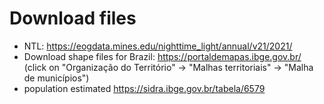 # Download files
- NTL: https://eogdata.mines.edu/nighttime_light/annual/v21/2021/
- Download shape files for Brazil: https://portaldemapas.ibge.gov.br/ (click on "Organização do Território" -> "Malhas territoriais" -> "Malha de municípios")
- population estimated https://sidra.ibge.gov.br/tabela/6579